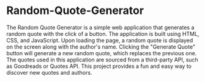 # Random-Quote-Generator
The Random Quote Generator is a simple web application that generates a random quote with the click of a button.
The application is built using HTML, CSS, and JavaScript. 
Upon loading the page, a random quote is displayed on the screen along with the author's name. 
Clicking the "Generate Quote" button will generate a new random quote, which replaces the previous one. 
The quotes used in this application are sourced from a third-party API, such as Goodreads or Quotes API. 
This project provides a fun and easy way to discover new quotes and authors.
